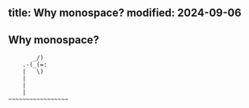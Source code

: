 title: Why monospace?
modified: 2024-09-06
---

## Why monospace?


```
       _/)
    .-(_(=:
    |   \)
    |
    |
    |
~~~~~~~~~~~~~~~~~
```